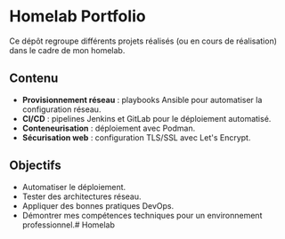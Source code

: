 # Homelab Portfolio

Ce dépôt regroupe différents projets réalisés (ou en cours de réalisation) dans le cadre de mon homelab.

## Contenu
- **Provisionnement réseau** : playbooks Ansible pour automatiser la configuration réseau.
- **CI/CD** : pipelines Jenkins et GitLab pour le déploiement automatisé.
- **Conteneurisation** : déploiement avec Podman.
- **Sécurisation web** : configuration TLS/SSL avec Let's Encrypt.

## Objectifs
- Automatiser le déploiement.
- Tester des architectures réseau.
- Appliquer des bonnes pratiques DevOps.
- Démontrer mes compétences techniques pour un environnement professionnel.# Homelab

